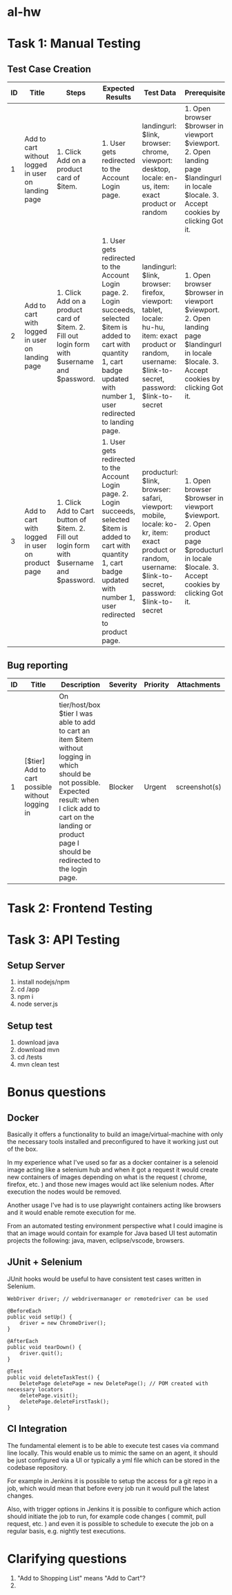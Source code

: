 # al-hw

# Task 1: Manual Testing

## Test Case Creation

|ID| Title | Steps | Expected Results | Test Data  | Prerequisite |
| - | - | - | - | - | - |
| 1 | Add to cart without logged in user on landing page | 1. Click Add on a product card of $item. | 1. User gets redirected to the Account Login page. | landingurl: $link, browser: chrome, viewport: desktop, locale: en-us, item: exact product or random | 1. Open browser $browser in viewport $viewport. 2. Open landing page $landingurl in locale $locale. 3. Accept cookies by clicking Got it.
| 2 | Add to cart with logged in user on landing page |1. Click Add on a product card of $item. 2. Fill out login form with $username and $password. |1. User gets redirected to the Account Login page. 2. Login succeeds, selected $item is added to cart with quantity 1, cart badge updated with number 1, user redirected to landing page. |landingurl: $link, browser: firefox, viewport: tablet, locale: hu-hu, item: exact product or random, username: $link-to-secret, password: $link-to-secret |1. Open browser $browser in viewport $viewport. 2. Open landing page $landingurl in locale $locale. 3. Accept cookies by clicking Got it.
| 3 | Add to cart with logged in user on product page |1. Click Add to Cart button of $item. 2. Fill out login form with $username and $password.|1. User gets redirected to the Account Login page. 2. Login succeeds, selected $item is added to cart with quantity 1, cart badge updated with number 1, user redirected to product page.|producturl: $link, browser: safari, viewport: mobile, locale: ko-kr, item: exact product or random, username: $link-to-secret, password: $link-to-secret |1. Open browser $browser in viewport $viewport. 2. Open product page $producturl in locale $locale. 3. Accept cookies by clicking Got it.

## Bug reporting

|ID| Title | Description | Severity | Priority  | Attachments | 
| - | - | - | - | - | - |
| 1 | [$tier] Add to cart possible without logging in | On tier/host/box $tier I was able to add to cart an item $item without logging in which should be not possible. Expected result: when I click add to cart on the landing or product page I should be redirected to the login page. | Blocker | Urgent | screenshot(s) |

# Task 2: Frontend Testing

# Task 3: API Testing

## Setup Server

1. install nodejs/npm
2. cd /app
3. npm i
4. node server.js

## Setup test

1. download java
2. download mvn
3. cd /tests
4. mvn clean test

# Bonus questions

## Docker

Basically it offers a functionality to build an image/virtual-machine with only the necessary tools installed and preconfigured to have it working just out of the box.

In my experience what I've used so far as a docker container is a selenoid image acting like a selenium hub and when it got a request it would create new containers of images depending on what is the request ( chrome, firefox, etc. ) and those new images would act like selenium nodes. After execution the nodes would be removed.

Another usage I've had is to use playwright containers acting like browsers and it would enable remote execution for me.

From an automated testing environment perspective what I could imagine is that an image would contain for example for Java based UI test automatin projects the following: java, maven, eclipse/vscode, browsers.

## JUnit + Selenium

JUnit hooks would be useful to have consistent test cases written in Selenium.

```
WebDriver driver; // webdrivermanager or remotedriver can be used

@BeforeEach
public void setUp() {
    driver = new ChromeDriver();
}

@AfterEach
public void tearDown() {
    driver.quit();
}

@Test
public void deleteTaskTest() {
    DeletePage deletePage = new DeletePage(); // POM created with necessary locators
    deletePage.visit();
    deletePage.deleteFirstTask();
}
```

## CI Integration

The fundamental element is to be able to execute test cases via command line locally. This would enable us to mimic the same on an agent, it should be just configured via a UI or typically a yml file which can be stored in the codebase repository.

For example in Jenkins it is possible to setup the access for a git repo in a job, which would mean that before every job run it would pull the latest changes.

Also, with trigger options in Jenkins it is possible to configure which action should initiate the job to run, for example code changes ( commit, pull request, etc. ) and even it is possible to schedule to execute the job on a regular basis, e.g. nightly test executions.

# Clarifying questions

1. "Add to Shopping List" means "Add to Cart"?
2. 
